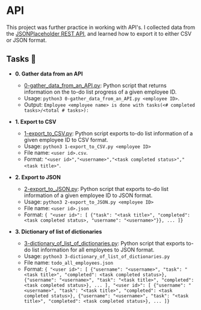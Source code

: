 # API

This project was further practice in working with API's. I collected data from the
[JSONPlaceholder REST API](https://jsonplaceholder.typicode.com/), and learned how
to export it to either CSV or JSON format.

## Tasks :page_with_curl:

- **0. Gather data from an API**

  - [0-gather_data_from_an_API.py](./0-gather_data_from_an_API.py): Python script
    that returns information on the to-do list progress of a given employee ID.
  - Usage: `python3 0-gather_data_from_an_API.py <employee ID>`.
  - Output: `Employee <employee name> is done with tasks(<# completed tasks>/<total # tasks>):`

- **1. Export to CSV**

  - [1-export_to_CSV.py](./1-export_to_CSV.py): Python script exports to-do list
    information of a given employee ID to CSV format.
  - Usage: `python3 1-export_to_CSV.py <employee ID>`
  - File name: `<user id>.csv`.
  - Format: `"<user id>","<username>","<task completed status>","<task title>"`.

- **2. Export to JSON**

  - [2-export_to_JSON.py](./2-export_to_JSON.py): Python script that exports
    to-do list information of a given employee ID to JSON format.
  - Usage: `python3 2-export_to_JSON.py <employee ID>`
  - File name: `<user id>.json`
  - Format: `{ "<user id>": [ {"task": "<task title>", "completed": <task completed status>, "username": "<username>"}}, ... ]}`

- **3. Dictionary of list of dictionaries**
  - [3-dictionary_of_list_of_dictionaries.py](./3-dictionary_of_list_of_dictionaries.py):
    Python script that exports to-do list information for all employees to JSON format.
  - Usage: `python3 3-dictionary_of_list_of_dictionaries.py`
  - File name: `todo_all_employees.json`
  - Format: `{ "<user id>": [ {"username": "<username>", "task": "<task title>", "completed": <task completed status>}, {"username": "<username>", "task": "<task title>", "completed": <task completed status>}, ... ], "<user id>": [ {"username": "<username>", "task": "<task title>", "completed": <task completed status>}, {"username": "<username>", "task": "<task title>", "completed": <task completed status>}, ... ]}`
